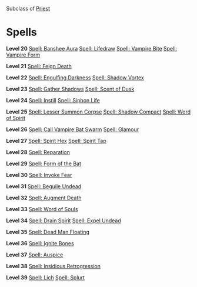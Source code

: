 <!-- TITLE: Vampire -->
<!-- SUBTITLE: It seems that every culture, no matter it's origin has a tale of these creatures.  Their names vary, but they all share the same things in common.  Beasts of the night that sustain themselves on the blood of their victims.  Vampires are powerful spell casters, capable of draining their victim's life energy to bolster their own. -->

Subclass of [Priest](priest)
# Spells

**Level 20**
[Spell: Banshee Aura](banshee-aura)
[Spell: Lifedraw](lifedraw)
[Spell: Vampire Bite](vampire-bite)
[Spell: Vampire Form](vampire-form)

**Level 21**
[Spell: Feign Death](feign-death)

**Level 22**
[Spell: Engulfing Darkness](engulfing-darkness)
[Spell: Shadow Vortex](shadow-vortex)

**Level 23**
[Spell: Gather Shadows](gather-shadows)
[Spell: Scent of Dusk](scent-of-dusk)

**Level 24**
[Spell: Instill](instill)
[Spell: Siphon Life](siphon-life)

**Level 25**
[Spell: Lesser Summon Corpse](lesser-summon-corpse)
[Spell: Shadow Compact](shadow-compact)
[Spell: Word of Spirit](word-of-spirit)

**Level 26**
[Spell: Call Vampire Bat Swarm](call-vampire-bat-swarm)
[Spell: Glamour](glamour)

**Level 27**
[Spell: Spirit Hex](spirit-hex)
[Spell: Spirit Tap](spirit-tap)

**Level 28**
[Spell: Reparation](reparation)

**Level 29**
[Spell: Form of the Bat](form-of-the-bat)

**Level 30**
[Spell: Invoke Fear](invoke-fear)

**Level 31**
[Spell: Beguile Undead](beguile-undead)

**Level 32**
[Spell: Augment Death](augment-death)

**Level 33**
[Spell: Word of Souls](word-of-souls)

**Level 34**
[Spell: Drain Spirit](drain-spirit)
[Spell: Expel Undead](expel-undead)

**Level 35**
[Spell: Dead Man Floating](dead-man-floating)

**Level 36**
[Spell: Ignite Bones](ignite-bones)

**Level 37**
[Spell: Auspice](auspice)

**Level 38**
[Spell: Insidious Retrogression](insidious-retrogression)

**Level 39**
[Spell: Lich](lich)
[Spell: Splurt](splurt)